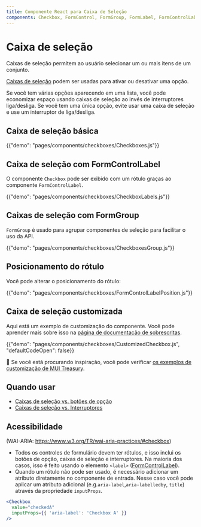 ```yaml
---
title: Componente React para Caixa de Seleção
components: Checkbox, FormControl, FormGroup, FormLabel, FormControlLabel
---
```


# Caixa de seleção

<p class="description">Caixas de seleção permitem ao usuário selecionar um ou mais itens de um conjunto.</p>

[Caixas de seleção](https://material.io/design/components/selection-controls.html#checkboxes) podem ser usadas para ativar ou desativar uma opção.

Se você tem várias opções aparecendo em uma lista, você pode economizar espaço usando caixas de seleção ao invés de interruptores liga/desliga. Se você tem uma única opção, evite usar uma caixa de seleção e use um interruptor de liga/desliga.

## Caixa de seleção básica

{{"demo": "pages/components/checkboxes/Checkboxes.js"}}

## Caixa de seleção com FormControlLabel

O componente `Checkbox` pode ser exibido com um rótulo graças ao componente `FormControlLabel`.

{{"demo": "pages/components/checkboxes/CheckboxLabels.js"}}

## Caixas de seleção com FormGroup

`FormGroup` é usado para agrupar componentes de seleção para facilitar o uso da API.

{{"demo": "pages/components/checkboxes/CheckboxesGroup.js"}}

## Posicionamento do rótulo

Você pode alterar o posicionamento do rótulo:

{{"demo": "pages/components/checkboxes/FormControlLabelPosition.js"}}

## Caixa de seleção customizada

Aqui está um exemplo de customização do componente. Você pode aprender mais sobre isso na [página de documentação de sobrescritas](/customization/components/).

{{"demo": "pages/components/checkboxes/CustomizedCheckbox.js", "defaultCodeOpen": false}}

🎨 Se você está procurando inspiração, você pode verificar [os exemplos de customização de MUI Treasury](https://mui-treasury.com/styles/checkbox).

## Quando usar

- [Caixas de seleção vs. botões de opção](https://www.nngroup.com/articles/checkboxes-vs-radio-buttons/)
- [Caixas de seleção vs. Interruptores](https://uxplanet.org/checkbox-vs-toggle-switch-7fc6e83f10b8)

## Acessibilidade

(WAI-ARIA: https://www.w3.org/TR/wai-aria-practices/#checkbox)

- Todos os controles de formulário devem ter rótulos, e isso inclui os botões de opção, caixas de seleção e interruptores. Na maioria dos casos, isso é feito usando o elemento `<label>` ([FormControlLabel](/api/form-control-label/)).
- Quando um rótulo não pode ser usado, é necessário adicionar um atributo diretamente no componente de entrada. Nesse caso você pode aplicar um atributo adicional (e.g.`aria-label`,`aria-labelledby`, `title`) através da propriedade `inputProps`.

```jsx
<Checkbox
  value="checkedA"
  inputProps={{ 'aria-label': 'Checkbox A' }}
/>
```